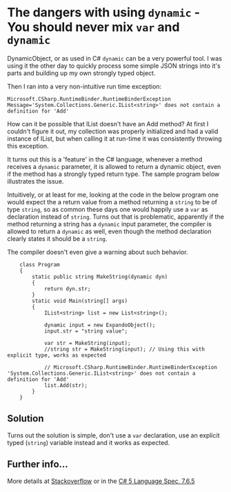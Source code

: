 [//]: # ( spellcheck-language en )

<!-- Sets up a default language for inline syntax highlighting -->
```CSharp
```
# The dangers with using `dynamic` - You should never mix `var` and `dynamic`

DynamicObject, or as used in C# `dynamic` can be a very powerful tool. I was using it the other day to quickly process some simple JSON strings into it's parts and building up my own strongly typed object.

Then I ran into a very non-intuitive run time exception:

`Microsoft.CSharp.RuntimeBinder.RuntimeBinderException Message='System.Collections.Generic.IList<string>' does not contain a definition for 'Add'`

How can it be possible that IList doesn't have an Add method? At first I couldn't figure it out, my collection was properly initialized and had a valid instance of IList<string>, but when calling it at run-time it was consistently throwing this exception.

It turns out this is a 'feature' in the C# language, whenever a method receives a `dynamic` parameter, it is allowed to return a dynamic object, even if the method has a strongly typed return type. The sample program below illustrates the issue.

Intuitively, or at least for me, looking at the code in the below program one would expect the a return value from a method returning a `string` to be of type `string`, so as common these days one would happily use a `var` as declaration instead of `string`. Turns out that is problematic, apparently if the method returning a string has a `dynamic` input parameter, the compiler is allowed to return a `dynamic` as well, even though the method declaration clearly states it should be a `string`.  

The compiler doesn't even give a warning about such behavior.


```CSharp
    class Program
    {
        static public string MakeString(dynamic dyn)
        {
            return dyn.str;
        }
        static void Main(string[] args)
        {
            IList<string> list = new List<string>();

            dynamic input = new ExpandoObject();
            input.str = "string value";

            var str = MakeString(input);
            //string str = MakeString(input); // Using this with explicit type, works as expected

            // Microsoft.CSharp.RuntimeBinder.RuntimeBinderException 'System.Collections.Generic.IList<string>' does not contain a definition for 'Add'
            list.Add(str); 
        }
    }
```

## Solution
Turns out the solution is simple, don't use a `var` declaration, use an explicit typed (`string`) variable instead and it works as expected.

## Further info...
More details at [Stackoverflow](https://stackoverflow.com/questions/25892404/passing-dynamic-object-to-c-sharp-method-changes-return-type) or
in the 
[C# 5 Language Spec, 7.6.5](https://download.microsoft.com/download/0/B/D/0BDA894F-2CCD-4C2C-B5A7-4EB1171962E5/CSharp%20Language%20Specification.docx)

